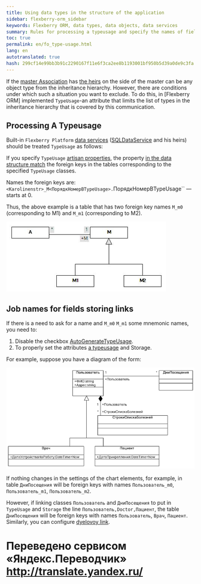```yaml
--- 
title: Using data types in the structure of the application 
sidebar: flexberry-orm_sidebar 
keywords: Flexberry ORM, data types, data objects, data services 
summary: Rules for processing a typeusage and specify the names of fields storing links 
toc: true 
permalink: en/fo_type-usage.html 
lang: en 
autotranslated: true 
hash: 299cf14e99bb3b91c2290167f11e6f3ca2ee8b1193001bf950b5d39a0de9c3fa 
--- 
```


If the [master Association](fd_master-association.html) has [the heirs](fd_inheritance.html) on the side of the master can be any object type from the inheritance hierarchy. However, there are conditions under which such a situation you want to exclude. To do this, in [Flexberry ORM] implemented `TypeUsage`-an attribute that limits the list of types in the inheritance hierarchy that is covered by this communication. 

## Processing A Typeusage 

Built-in `Flexberry Platform` [data services](fo_data-service.html) ([SQLDataService](fo_sql-data-service.html) and his heirs) should be treated `TypeUsage` as follows: 

If you specify `TypeUsage` [artisan properties](fd_master-association.html), the property [in the data structure match](fo_storing-data-objects.html) the foreign keys in the tables corresponding to the specified `TypeUsage` classes. 

Names the foreign keys are: `<Karolinenstr>_M<ПорядкНомерВTypeUsage>.`ПорядкНомерВTypeUsage`` — starts at 0. 

Thus, the above example is a table that has two foreign key names `M_m0` (corresponding to M1) and `M_m1` (corresponding to M2). 

![](/images/pages/products/flexberry-orm/data-types/primer2.jpg) 

## Job names for fields storing links 

If there is a need to ask for a name and `M_m0` `M_m1` some mnemonic names, you need to: 

1. Disable the checkbox [AutoGenerateTypeUsage](fd_master-association.html). 
2. To properly set the attributes [a typeusage](fo_type-usage-problem.html) and Storage. 

For example, suppose you have a diagram of the form: 

![](/images/pages/products/flexberry-orm/data-types/type-usage-test.png) 

If nothing changes in the settings of the chart elements, for example, in table `ДниПосещения` will be foreign keys with names `Пользователь_m0`, `Пользователь_m1`, `Пользователь_m2`. 

However, if linking classes `Пользователь` and `ДниПосещения` to put in `TypeUsage` and `Storage` the line `Пользователь,Doctor,Пациент`, the table `ДниПосещения` will be foreign keys with names `Пользователь`, `Врач`, `Пациент`. Similarly, you can configure [dyelovoy link](fo_detail-associations-properties.html). 



 # Переведено сервисом «Яндекс.Переводчик» http://translate.yandex.ru/